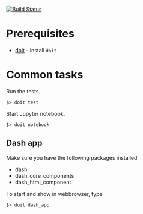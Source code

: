 [![Build Status](https://travis-ci.org/Sh4pe/pynance.svg?branch=master)](https://travis-ci.org/Sh4pe/pynance)

# Prerequisites

* [doit](http://pydoit.org) - install `doit`

# Common tasks

Run the tests.

```
$> doit test
```

Start Jupyter notebook.

```
$> doit notebook
```

## Dash app
Make sure you have the following packages installed
* dash
* dash_core_components
* dash_html_component

To start and show in webbrowser, type

```
$> doit dash_app
```